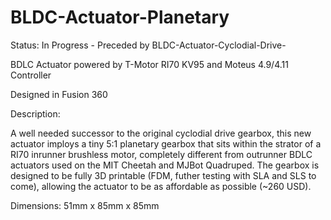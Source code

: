 # BLDC-Actuator-Planetary

Status: In Progress - Preceded by BLDC-Actuator-Cyclodial-Drive-

BDLC Actuator powered by T-Motor RI70 KV95 and Moteus 4.9/4.11 Controller

Designed in Fusion 360

Description:

A well needed successor to the original cyclodial drive gearbox, this new actuator imploys a tiny 5:1 planetary gearbox that sits within the strator of a RI70 inrunner brushless motor, completely different from outrunner BDLC actuators used on the MIT Cheetah and MJBot Quadruped.
The gearbox is designed to be fully 3D printable (FDM, futher testing with SLA and SLS to come), allowing the actuator to be as affordable as possible (~260 USD).

Dimensions: 51mm x 85mm x 85mm
